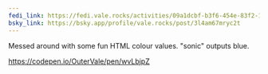 ```yaml
---
fedi_link: https://fedi.vale.rocks/activities/09a1dcbf-b3f6-454e-83f2-1807dfe54a31
bsky_link: https://bsky.app/profile/vale.rocks/post/3l4am67mryc2t
---
```


Messed around with some fun HTML colour values. "sonic" outputs blue.

<https://codepen.io/OuterVale/pen/wvLbjpZ>
